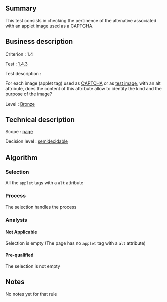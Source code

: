 ## Summary

This test consists in checking the pertinence of the altenative
associated with an applet image used as a CAPTCHA.

## Business description

Criterion : 1.4

Test : [1.4.3](http://www.accessiweb.org/index.php/accessiweb-22-english-version.html#test-1-4-3)

Test description :

For each image (applet tag) used as [CAPTCHA](http://www.accessiweb.org/index.php/glossary-76.html#mcaptcha) or as [test image](http://www.accessiweb.org/index.php/glossary-76.html#mImgTest), with an alt attribute, does the content of this attribute allow to identify the kind and the purpose of the image?

Level : [Bronze](/en/category/rules-design/accessiweb-11/level/bronze)

## Technical description

Scope : [page](/en/category/rules-design/accessiweb-11/scope/page)

Decision level :
[semidecidable](/en/category/rules-design/accessiweb-11/decision-level/semidecidable)

## Algorithm

### Selection

All the `applet` tags with a `alt` attribute

### Process

The selection handles the process

### Analysis

#### Not Applicable

Selection is empty (The page has no `applet` tag with a `alt`
attribute)

#### Pre-qualified

The selection is not empty

## Notes

No notes yet for that rule
